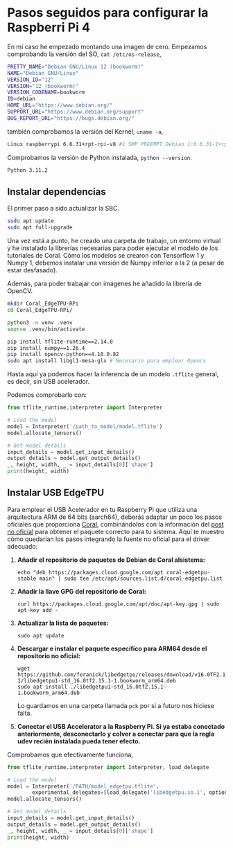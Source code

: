 # Pasos seguidos para configurar la Raspberri Pi 4

En mi caso he empezado montando una imagen de cero. Empezamos comprobando la versión del SO, `cat /etc/os-release`,

```bash
PRETTY_NAME="Debian GNU/Linux 12 (bookworm)"
NAME="Debian GNU/Linux"
VERSION_ID="12"
VERSION="12 (bookworm)"
VERSION_CODENAME=bookworm
ID=debian
HOME_URL="https://www.debian.org/"
SUPPORT_URL="https://www.debian.org/support"
BUG_REPORT_URL="https://bugs.debian.org/"
```

también comprobamos la versión del Kernel, `uname -a`,

```bash
Linux raspberrypi 6.6.31+rpt-rpi-v8 #1 SMP PREEMPT Debian 1:6.6.31-1+rpt1 (2024-05-29) aarch64 GNU/Linux
```

Comprobamos la versión de Python instalada, `python --version`.

```bash
Python 3.11.2
```

## Instalar dependencias

El primer paso a sido actualizar la SBC.

```bash
sudo apt update
sudo apt full-upgrade
```

Una vez está a punto, he creado una carpeta de trabajo, un entorno virtual y he instalado la librerías necesarias para poder ejecutar el modelo de los tutoriales de Coral. Cómo los modelos se crearon con Tensorflow 1 y Numpy 1, debemos instalar una versión de Numpy inferior a la 2 (a pesar de estar desfasado).

Además, para poder trabajar con imágenes he añadido la librería de OpenCV.

```bash
mkdir Coral_EdgeTPU-RPi
cd Coral_EdgeTPU-RPi/

python3 -m venv .venv
source .venv/bin/activate

pip install tflite-runtime==2.14.0
pip install numpy==1.26.4
pip install opencv-python==4.10.0.82
sudo apt install libgl1-mesa-glx # Necesario para emplear Opencv
```

Hasta aquí ya podemos hacer la inferencia de un modelo `.tflite` general, es decir, sin USB acelerador.

Podemos comprobarlo con:

```python
from tflite_runtime.interpreter import Interpreter

# Load the model
model = Interpreter('/path_to_model/model.tflite')
model.allocate_tensors()

# Get model details
input_details = model.get_input_details()
output_details = model.get_output_details()
_, height, width, _ = input_details[0]['shape']
print(height, width)
```

## Instalar USB EdgeTPU

Para emplear el USB Acelerador en tu Raspberry Pi que utiliza una arquitectura ARM de 64 bits (aarch64), deberás adaptar un poco los pasos oficiales que proporciona [Coral](https://coral.ai/docs/accelerator/get-started/#runtime-on-linux), combinándolos con la información del [post no oficial](https://github.com/feranick/libedgetpu/releases) para obtener el paquete correcto para tu sistema. Aquí te muestro cómo quedarían los pasos integrando la fuente no oficial para el driver adecuado:

1. **Añadir el repositorio de paquetes de Debian de Coral alsistema:**
   ```
   echo "deb https://packages.cloud.google.com/apt coral-edgetpu-stable main" | sudo tee /etc/apt/sources.list.d/coral-edgetpu.list
   ```

2. **Añadir la llave GPG del repositorio de Coral:**
   ```
   curl https://packages.cloud.google.com/apt/doc/apt-key.gpg | sudo apt-key add -
   ```

3. **Actualizar la lista de paquetes:**
   ```
   sudo apt update
   ```

4. **Descargar e instalar el paquete específico para ARM64 desde el repositorio no oficial:**
   ```
   wget https://github.com/feranick/libedgetpu/releases/download/v16.0TF2.15.1-1/libedgetpu1-std_16.0tf2.15.1-1.bookworm_arm64.deb
   sudo apt install ./libedgetpu1-std_16.0tf2.15.1-1.bookworm_arm64.deb
   ```

   Lo guardamos en una carpeta llamada `pck` por si a futuro nos hiciese falta.

5. **Conectar el USB Accelerator a la Raspberry Pi. Si ya estaba conectado anteriormente, desconectarlo y colver a conectar para que la regla udev recién instalada pueda tener efecto.**

Comprobamos que efectivamente funciona,

```python
from tflite_runtime.interpreter import Interpreter, load_delegate

# Load the model
model = Interpreter('/PATH/model_edgetpu.tflite',
        experimental_delegates=[load_delegate('libedgetpu.so.1', options={'device': 'usb'})]) # Línea modificada par poder emplear el modelo adaptado a las TPUs de Coral
model.allocate_tensors()

# Get model details
input_details = model.get_input_details()
output_details = model.get_output_details()
_, height, width, _ = input_details[0]['shape']
print(height, width)
```